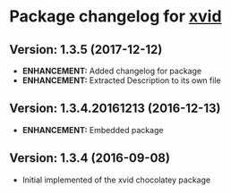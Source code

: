 # Package changelog for [xvid](https://chocolatey.org/packages/xvid)

## Version: 1.3.5 (2017-12-12)
- **ENHANCEMENT:** Added changelog for package
- **ENHANCEMENT:** Extracted Description to its own file

## Version: 1.3.4.20161213 (2016-12-13)
- **ENHANCEMENT:** Embedded package

## Version: 1.3.4 (2016-09-08)
- Initial implemented of the xvid chocolatey package
